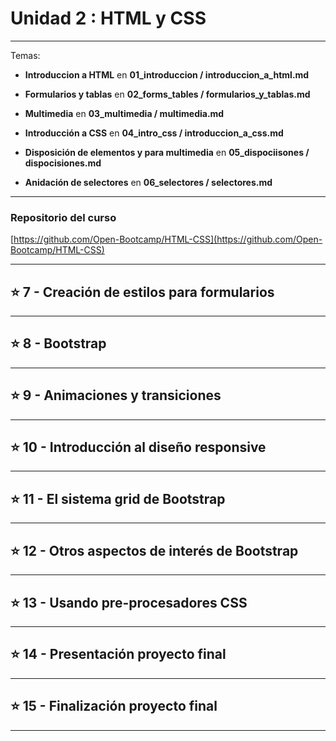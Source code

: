 # Unidad 2 : HTML y CSS

---

Temas:

- **Introduccion a HTML** en **01_introduccion / introduccion_a_html.md**

- **Formularios y tablas** en **02_forms_tables / formularios_y_tablas.md**

- **Multimedia** en **03_multimedia / multimedia.md**

- **Introducción a CSS** en **04_intro_css / introduccion_a_css.md**

- **Disposición de elementos y para multimedia** en **05_dispociisones / dispocisiones.md**

- **Anidación de selectores** en **06_selectores / selectores.md**

---


### Repositorio del curso

[https://github.com/Open-Bootcamp/HTML-CSS](https://github.com/Open-Bootcamp/HTML-CSS)

---


## :star: 7 - Creación de estilos para formularios


---

## :star: 8 - Bootstrap

---

## :star: 9 - Animaciones y transiciones

---

## :star: 10 - Introducción al diseño responsive

---

## :star: 11 - El sistema grid de Bootstrap

---

## :star: 12 - Otros aspectos de interés de Bootstrap

---

## :star: 13 - Usando pre-procesadores CSS

---

## :star: 14 - Presentación proyecto final

---

## :star: 15 - Finalización proyecto final

---
